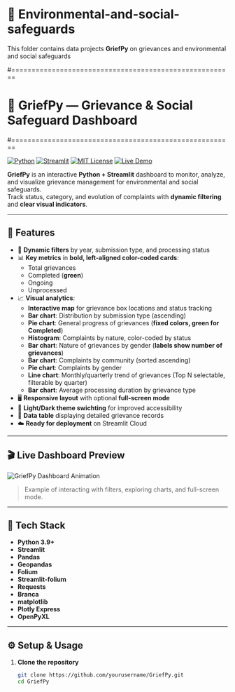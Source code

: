 # 🌳 Environmental-and-social-safeguards
This folder contains data projects **GriefPy** on grievances and environmental and social safeguards

#=======================================================
# 🐍 GriefPy — Grievance & Social Safeguard Dashboard
#=======================================================

[![Python](https://img.shields.io/badge/Python-3.9%2B-blue)](https://www.python.org/)
[![Streamlit](https://img.shields.io/badge/Streamlit-✔️-orange)](https://streamlit.io/)
[![MIT License](https://img.shields.io/badge/License-MIT-green)](LICENSE)
[![Live Demo](https://img.shields.io/badge/Live%20Demo-Streamlit-blue?logo=streamlit)](https://share.streamlit.io/yourusername/griefpy/main/app.py)

**GriefPy** is an interactive **Python + Streamlit** dashboard to monitor, analyze, and visualize grievance management for environmental and social safeguards.  
Track status, category, and evolution of complaints with **dynamic filtering** and **clear visual indicators**.

---

## 🚀 Features

- 📅 **Dynamic filters** by year, submission type, and processing status  
- 📊 **Key metrics** in **bold, left-aligned color-coded cards**:
  - Total grievances  
  - Completed (**green**)  
  - Ongoing  
  - Unprocessed  
- 📈 **Visual analytics**:
  - **Interactive map** for grievance box locations and status tracking
  - **Bar chart**: Distribution by submission type (ascending)  
  - **Pie chart**: General progress of grievances (**fixed colors, green for Completed**)  
  - **Histogram**: Complaints by nature, color-coded by status  
  - **Bar chart**: Nature of grievances by gender (**labels show number of grievances**)  
  - **Bar chart**: Complaints by community (sorted ascending)  
  - **Pie chart**: Complaints by gender  
  - **Line chart**: Monthly/quarterly trend of grievances (Top N selectable, filterable by quarter)  
  - **Bar chart**: Average processing duration by grievance type  
- 🖥️ **Responsive layout** with optional **full-screen mode**
- 🎨 **Light/Dark theme swichting** for improved accessibility
- 📂 **Data table** displaying detailed grievance records  
- ☁️ **Ready for deployment** on Streamlit Cloud  

---

## 🎬 Live Dashboard Preview

![GriefPy Dashboard Animation](./screenshots/griefpy_demo.gif)  

> Example of interacting with filters, exploring charts, and full-screen mode.

---

## 🧩 Tech Stack

- **Python 3.9+**  
- **Streamlit**  
- **Pandas**
- **Geopandas**
- **Folium**
- **Streamlit-folium**
- **Requests**
- **Branca**
- **matplotlib**  
- **Plotly Express**  
- **OpenPyXL**

---

## ⚙️ Setup & Usage

1. **Clone the repository**
   ```bash
   git clone https://github.com/yourusername/GriefPy.git
   cd GriefPy
